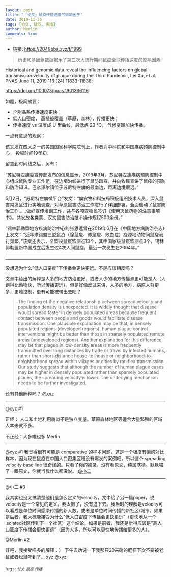 ```yaml
---
layout: post
title: "「论文」鼠疫传播速度的影响因子"
date: 2019-11-26
tags: [论文, 鼠疫, 传播]
author: Merlin
comments: true
---
```


- 链接: https://2049bbs.xyz/t/1999

>历史和基因组数据揭示了第三次大流行期间鼠疫全球传播速度的影响因素

Historical and genomic data reveal the influencing factors on global transmission velocity of plague during the Third Pandemic, Lei Xu, et al. PNAS June 11, 2019 116 (24) 11833-11838;

https://doi.org/10.1073/pnas.1901366116

如题，极简摘要：

- 个别品系传播速度更快；
- 低人口密度， 高植被覆盖（草原，森林），传播更快；
- 传播速度 vs 温度成 U 型曲线，最低点 20 °C， 气候变暖加快传播。

一点有意思的观察：

该文发在四大之一的美国国家科学院院刊上，作者为中科院和中国疾病预防控制中心， 投稿时间19年初。

留意到时间线之后，另有：

“苏尼特左旗委宣传部发布的信息显示，2019年3月，苏尼特左旗疾病预防控制中心组成鼠防专业工作组，在边境沿线进行了鼠防踏查，并向牧民宣讲了鼠疫的预防和防治知识。巴彦淖尔镇位于苏尼特左旗的最南边，距离边境很远。”

5月2日，“苏尼特左旗微平台”发文：“旗农牧和科技局积极组织技术人员，深入鼠害常发区进行实地调查，对草原鼠害防治工作进行了详细部署，全面启动了鼠害防治工作……做好宣传培训工作，共与各嘎查牧民签订《使用灭鼠药物的注意事项书》。共发放各类蒙、汉文鼠害防治技术操作规程500余份。”

“锡林郭勒盟地方疾病防治中心的张思远曾在2019年6月在《中国地方病防治杂志》上发文：“近年来锡盟三型鼠疫（腺鼠疫、肺鼠疫、败血症）疫源地动物间鼠疫流行频繁。”该文还表示，全盟设鼠疫监测点13个，其中国家级鼠疫监测点3个，锡林郭勒盟新中国成立后发生过4次人间鼠疫，最近一次发生在2004年。”

---
---

没想通为什么"低人口密度"下传播会更快更远。不是应该相反吗？

文章中给出的解释是人多的地方防治更好，或者人少的地方传播源更可能是人（人跑得比动物快，所以传播更远）。但是好像反过来讲，人多的地方，病原人群更多，更难控制，更有可能被带出去吧？

>The finding of the negative relationship between spread velocity and population density is unexpected. It is widely thought that disease would spread faster in densely populated areas because frequent contact between people and goods would facilitate disease transmission. One plausible explanation may be that, in densely populated regions (developed regions), human plague control interventions might be better than those in sparsely populated remote areas (undeveloped regions). Another explanation for this difference may be that plague in low-density areas is more frequently transmitted over long distances by trade or travel by infected humans, rather than short-distance house-to-house or neighborhood-to-neighborhood spread within villages or cities by rat–flea transmission. Our study suggests that although the number of human plague cases may be higher in densely populated rather than sparsely populated places, the spreading velocity is lower. The underlying mechanism needs to be further investigated.

还有其他解释吗？
[@xyz](https://2049bbs.xyz/member/2280)

---

@xyz #1

正经： 人口和土地利用貌似不是独立变量。草原森林地区等适合大量繁殖的区域人本来就不多。

不正经：人多喵也多
Merlin 


---
@xyz #1 我觉得很有可能是 comparative 的样本问题，这是一个极度有偏的对比样本，因为现在鼠疫在中国人口密集区域没有爆发的案例吧，所以这个 spreading velocity base line 很奇怪的。只看了你的摘录，没有看原文，纯属瞎猜。默默喵了一眼原文，你就当我什么都没说。
[@小二](https://2049bbs.xyz/member/1)

---
@小二 #3

我其实也没太搞清楚他们是怎么定义的velocity，文中给了另一篇paper，说velocity是一个常见的定义，我太懒了，没有追下去。我当时的理解是velocity可以看成是单位时间感染传播的新人数，或者是单位时间传播的新社区/城市。如果是后者，我大概能接受为什么"低人口密度下传播会更快更远”（更快地从一个isolated社区传到下一个社区）这个结论。如果是前者，我还是觉得应该是"高人口密度下传播会更快更远”（因为人多，所以可以更快地传播给更多的人）。

@Merlin #2

好吧，我接受喵多的解释：） 下午去劝说一下我那只20来磅的肥猫下次不要被老鼠或者松鼠吓到了...
xyz [@xyz](https://2049bbs.xyz/member/2280)


###### tags: `论文` `鼠疫` `传播`
